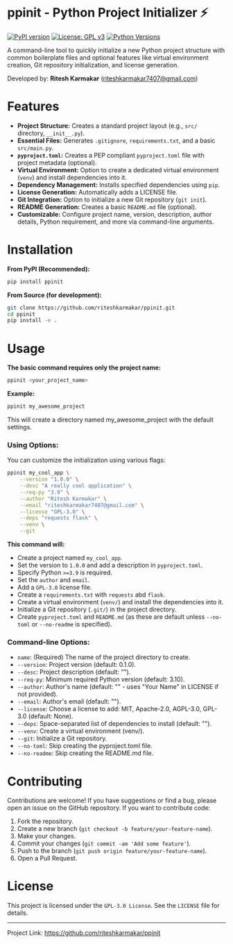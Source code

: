 # ppinit - Python Project Initializer ⚡

[![PyPI version](https://img.shields.io/pypi/v/ppinit.svg)](https://pypi.org/project/ppinit/)
[![License: GPL v3](https://img.shields.io/badge/License-GPLv3-blue.svg)](https://www.gnu.org/licenses/gpl-3.0)
[![Python Versions](https://img.shields.io/pypi/pyversions/ppinit.svg)](https://pypi.org/project/ppinit/)

A command-line tool to quickly initialize a new Python project structure with common boilerplate files and optional features like virtual environment creation, Git repository initialization, and license generation.

Developed by: **Ritesh Karmakar** (riteshkarmakar7407@gmail.com)

# Features

* **Project Structure:** Creates a standard project layout (e.g., `src/` directory, `__init__.py`).
* **Essential Files:** Generates `.gitignore`, `requirements.txt`, and a basic `src/main.py`.
* **`pyproject.toml`:** Creates a PEP compliant `pyproject.toml` file with project metadata (optional).
* **Virtual Environment:** Option to create a dedicated virtual environment (`venv`) and install dependencies into it.
* **Dependency Management:** Installs specified dependencies using `pip`.
* **License Generation:** Automatically adds a LICENSE file.
* **Git Integration:** Option to initialize a new Git repository (`git init`).
* **README Generation:** Creates a basic `README.md` file (optional).
* **Customizable:** Configure project name, version, description, author details, Python requirement, and more via command-line arguments.

# Installation

**From PyPI (Recommended):**

```bash
pip install ppinit
```

**From Source (for development):**

```Bash
git clone https://github.com/riteshkarmakar/ppinit.git
cd ppinit
pip install -e .
```

# Usage

**The basic command requires only the project name:**

```Bash
ppinit <your_project_name>
```

**Example:**

```Bash
ppinit my_awesome_project
```
This will create a directory named my_awesome_project with the default settings.

### Using Options:

You can customize the initialization using various flags:

```Bash
ppinit my_cool_app \
    --version "1.0.0" \
    --desc "A really cool application" \
    --req-py "3.9" \
    --author "Ritesh Karmakar" \
    --email "riteshkarmakar7407@gmail.com" \
    --license "GPL-3.0" \
    --deps "requests flask" \
    --venv \
    --git
```

**This command will:**

- Create a project named `my_cool_app`.
- Set the version to `1.0.0` and add a description in `pyproject.toml`.
- Specify Python `>=3.9` is required.
- Set the `author` and `email`.
- Add a `GPL-3.0` license file.
- Create a `requirements.txt` with `requests` abd `flask`.
- Create a virtual environment (`venv/`) and install the dependencies into it.
- Initialize a Git repository (`.git/`) in the project directory.
- Create `pyproject.toml` and `README.md` (as these are default unless `--no-toml` or `--no-readme` is specified).

### Command-line Options:

- `name`: (Required) The name of the project directory to create.
- `--version`: Project version (default: 0.1.0).
- `--desc`: Project description (default: "").
- `--req-py`: Minimum required Python version (default: 3.10).
- `--author`: Author's name (default: "" - uses "Your Name" in LICENSE if not provided).
- `--email`: Author's email (default: "").
- `--license`: Choose a license to add: MIT, Apache-2.0, AGPL-3.0, GPL-3.0 (default: None).
- `--deps`: Space-separated list of dependencies to install (default: "").
- `--venv`: Create a virtual environment (venv/).
- `--git`: Initialize a Git repository.
- `--no-toml`: Skip creating the pyproject.toml file.
- `--no-readme`: Skip creating the README.md file.

# Contributing
Contributions are welcome! If you have suggestions or find a bug, please open an issue on the GitHub repository. If you want to contribute code:

1. Fork the repository.
2. Create a new branch (`git checkout -b feature/your-feature-name`).
3. Make your changes.   
4. Commit your changes (`git commit -am 'Add some feature'`).
5. Push to the branch (`git push origin feature/your-feature-name`).
6. Open a Pull Request.

# License
This project is licensed under the `GPL-3.0 License`. See the `LICENSE` file for details.   

---
Project Link: https://github.com/riteshkarmakar/ppinit
